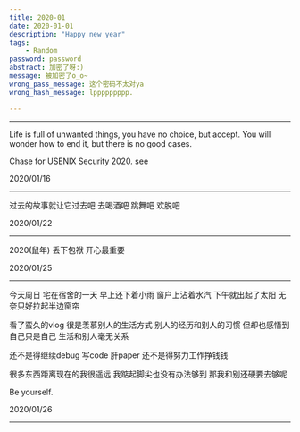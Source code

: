 ```yaml
---
title: 2020-01
date: 2020-01-01
description: "Happy new year"
tags: 
    - Random
password: password
abstract: 加密了呀:)
message: 被加密了o_o~
wrong_pass_message: 这个密码不太对ya
wrong_hash_message: lppppppppp.

---
```


-------

Life is full of unwanted things, you have no choice, but accept.
You will wonder how to end it, but there is no good cases.



Chase for USENIX Security 2020.
[see](https://sec-deadlines.github.io)

2020/01/16

--------

过去的故事就让它过去吧
去喝酒吧 跳舞吧 欢脱吧

2020/01/22

--------

2020(鼠年)
丢下包袱
开心最重要

2020/01/25

--------

今天周日
宅在宿舍的一天
早上还下着小雨
窗户上沾着水汽
下午就出起了太阳
无奈只好拉起半边窗帘

看了蛮久的vlog
很是羡慕别人的生活方式
别人的经历和别人的习惯
但却也感悟到
自己只是自己 
生活和别人毫无关系

还不是得继续debug
写code 肝paper
还不是得努力工作挣钱钱

很多东西距离现在的我很遥远
我踮起脚尖也没有办法够到
那我和别还硬要去够呢

Be yourself.

2020/01/26

--------
